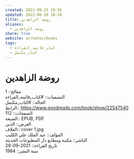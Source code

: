 ```yaml
---  
created: 2021-09-25 19:55  
updated: 2022-06-20 18:34  
title: روضة الزاهدين  
aliases:  
  - روضة الزاهدين  
share: true  
website: ar/notes/books  
tags:  
  - كتاب_قائمة_القراءة  
  - كتاب_مكتمل  
---  
```

  
  
# روضة الزاهدين  
  
معالج:: 1  
التسميات:: #كتاب_قائمة_القراءة  
الحالة:: #كتاب_مكتمل  
الرابط:: <https://www.goodreads.com/book/show/22547540>  
الصفحات:: 112  
الصيغة:: EPUB, PDF  
الغرض:: الدين  
الغلاف:: cover 1.jpg  
المؤلف:: عبد الملك علي الكليب  
الناشر:: مكتبة ومطابع دار المطبوعات الحديثة  
تاريخ القراءة:: 2021-09-29  
سنة النشر:: 1984  
  
